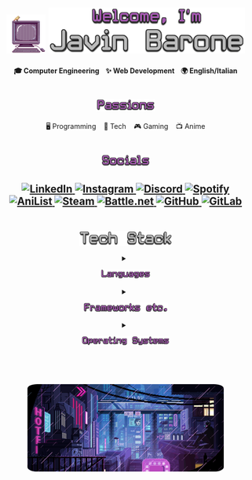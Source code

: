 <h1 align="center">
<img src="./img/computer.gif" width="80px">

<img src="./img/welcome.png" width="400px">
</h1>

<p align="center"><b>🎓 Computer Engineering &nbsp;&nbsp; ✨ Web Development &nbsp;&nbsp; 🌍 English/Italian</b></p>

<h3 align="center"><br><img src="./img/passions.png" height="25px"></h3>
<p align="center">🖥️ Programming &nbsp;&nbsp; 📱 Tech &nbsp;&nbsp; 🎮 Gaming &nbsp;&nbsp; 📺 Anime</h5>

<h3 align="center"><br><img src="./img/socials.png" height="25px"></h3>
<h2 align="center">
<a href="https://www.linkedin.com/in/javin-barone/" target="_blank">
<img src="https://img.shields.io/badge/linkedin-%230077B5.svg?style=for-the-badge&logo=linkedin&logoColor=white" alt="LinkedIn" height="20px">
</a>
<a href="https://www.instagram.com/javinyx/" target="_blank">
<img src="https://img.shields.io/badge/Instagram-%23D53D87.svg?style=for-the-badge&logo=Instagram&logoColor=white" alt="Instagram" height="20px">
</a>
<a href="https://discordapp.com/users/122329215021350914" target="_blank">
<img src="https://img.shields.io/badge/Discord-%235865F2.svg?style=for-the-badge&logo=discord&logoColor=white" alt="Discord" height="20px">
</a>
<a href="https://open.spotify.com/user/1231169617?si=7cacf7c1f4fa4d62" target="_blank">
<img src="https://img.shields.io/badge/Spotify-1ED760?style=for-the-badge&logo=spotify&logoColor=white" alt="Spotify" height="20px">
</a>

<a href="https://anilist.co/user/Javinyx/animelist" target="_blank">
<img src="https://img.shields.io/badge/anilist-%2308ACFC.svg?style=for-the-badge&logo=anilist&logoColor=white" alt="AniList" height="20px">
</a>
<a href="https://steamcommunity.com/id/javinyx/" target="_blank">
<img src="https://img.shields.io/badge/steam-%23000000.svg?style=for-the-badge&logo=steam&logoColor=white" alt="Steam" height="20px">
</a>
<a href="https://overwatch.blizzard.com/en-us/career/Javinyx-2529/" target="_blank">
<img src="https://img.shields.io/badge/battle.net-%2300AEFF.svg?style=for-the-badge&logo=battle.net&logoColor=white" alt="Battle.net" height="20px">
</a>

<a href="https://github.com/Javinyx" target="_blank">
<img src="https://img.shields.io/badge/github-%23121011.svg?style=for-the-badge&logo=github&logoColor=white" alt="GitHub" height="20px">
</a>
<a href="https://gitlab.com/javinyx" target="_blank">
<img src="https://img.shields.io/badge/gitlab-%23181717.svg?style=for-the-badge&logo=gitlab&logoColor=white" alt="GitLab" height="20px">
</a>

<br>
</h2>
<br>
<p align="center"><img src="./img/tech-stack.png" height="30px"></p>

<details align="center">
  <summary><p><img src="./img/languages.png" height="20px"></p></summary>

  ![C](https://img.shields.io/badge/c-%2300599C.svg?style=for-the-badge&logo=c&logoColor=white)
  ![CSS3](https://img.shields.io/badge/css3-%231572B6.svg?style=for-the-badge&logo=css3&logoColor=white)
  ![Go](https://img.shields.io/badge/go-%2300ADD8.svg?style=for-the-badge&logo=go&logoColor=white)
  ![HTML5](https://img.shields.io/badge/html5-%23E34F26.svg?style=for-the-badge&logo=html5&logoColor=white)
  ![Java](https://img.shields.io/badge/java-%23ED8B00.svg?style=for-the-badge&logo=openjdk&logoColor=white)
  ![JavaScript](https://img.shields.io/badge/javascript-%23323330.svg?style=for-the-badge&logo=javascript&logoColor=%23F7DF1E)
  ![Markdown](https://img.shields.io/badge/markdown-%23000000.svg?style=for-the-badge&logo=markdown&logoColor=white)
  ![PowerShell](https://img.shields.io/badge/PowerShell-%235391FE.svg?style=for-the-badge&logo=powershell&logoColor=white)
  ![Python](https://img.shields.io/badge/python-3670A0?style=for-the-badge&logo=python&logoColor=ffdd54)
  ![Rust](https://img.shields.io/badge/rust-%23000000.svg?style=for-the-badge&logo=rust&logoColor=white)
  ![Shell Script](https://img.shields.io/badge/shell_script-%23121011.svg?style=for-the-badge&logo=gnu-bash&logoColor=white)
  ![SQL](https://img.shields.io/badge/sql-%23316192.svg?style=for-the-badge&logo=postgresql&logoColor=white)
  ![TypeScript](https://img.shields.io/badge/typescript-%23007ACC.svg?style=for-the-badge&logo=typescript&logoColor=white)
</details>

<details align="center">
  <summary><p><img src="./img/frameworks.png" height="20px"></p></summary>

![Astro](https://img.shields.io/badge/astro-%23f75d10.svg?style=for-the-badge&logo=astro&logoColor=white)
![Bun](https://img.shields.io/badge/Bun-%23000000.svg?style=for-the-badge&logo=bun&logoColor=white)
![DaisyUI](https://img.shields.io/badge/daisyui-5A0EF8?style=for-the-badge&logo=daisyui&logoColor=white)
![Deno JS](https://img.shields.io/badge/deno%20js-000000?style=for-the-badge&logo=deno&logoColor=white)
![MySQL](https://img.shields.io/badge/mysql-%2300f.svg?style=for-the-badge&logo=mysql&logoColor=white)
![NPM](https://img.shields.io/badge/NPM-%23CB3837.svg?style=for-the-badge&logo=npm&logoColor=white)
![Next JS](https://img.shields.io/badge/Next-black?style=for-the-badge&logo=next.js&logoColor=white)
![NodeJS](https://img.shields.io/badge/node.js-6DA55F?style=for-the-badge&logo=node.js&logoColor=white)
![Nuxtjs](https://img.shields.io/badge/Nuxt-002E3B?style=for-the-badge&logo=nuxtdotjs&logoColor=#00DC82)
![PNPM](https://img.shields.io/badge/pnpm-%234a4a4a.svg?style=for-the-badge&logo=pnpm&logoColor=f69220)
![Postgres](https://img.shields.io/badge/postgres-%23316192.svg?style=for-the-badge&logo=postgresql&logoColor=white)
![Qwik](https://img.shields.io/badge/qwik-%234a4a4a.svg?style=for-the-badge&logo=qwikjs&logoColor=f69220)
![React](https://img.shields.io/badge/react-%2320232a.svg?style=for-the-badge&logo=react&logoColor=%2361DAFB)
![SASS](https://img.shields.io/badge/SASS-hotpink.svg?style=for-the-badge&logo=SASS&logoColor=white)
![SolidJS](https://img.shields.io/badge/SolidJS-2c4f7c?style=for-the-badge&logo=solid&logoColor=c8c9cb)
![Svelte](https://img.shields.io/badge/svelte-%23f1413d.svg?style=for-the-badge&logo=svelte&logoColor=white)
![TailwindCSS](https://img.shields.io/badge/tailwindcss-%2338B2AC.svg?style=for-the-badge&logo=tailwind-css&logoColor=white)
![Tauri](https://img.shields.io/badge/tauri-%2324C8DB.svg?style=for-the-badge&logo=tauri&logoColor=%23FFFFFF)
![Threejs](https://img.shields.io/badge/threejs-black?style=for-the-badge&logo=three.js&logoColor=white)
![UnoCSS](https://img.shields.io/badge/unocss-333333.svg?style=for-the-badge&logo=unocss&logoColor=white)
![Vite](https://img.shields.io/badge/vite-%23646CFF.svg?style=for-the-badge&logo=vite&logoColor=white)
![Vue.js](https://img.shields.io/badge/vuejs-%2335495e.svg?style=for-the-badge&logo=vuedotjs&logoColor=%234FC08D)
![WordPress](https://img.shields.io/badge/WordPress-%23117AC9.svg?style=for-the-badge&logo=WordPress&logoColor=white)
![Yarn](https://img.shields.io/badge/yarn-%232C8EBB.svg?style=for-the-badge&logo=yarn&logoColor=white)

</details>

<details align="center">
  <summary><p><img src="./img/operating-systems.png" height="20px"></p></summary>

  ![Android](https://img.shields.io/badge/Android-3DDC84?style=for-the-badge&logo=android&logoColor=white)
  ![iOS](https://img.shields.io/badge/iOS-000000?style=for-the-badge&logo=ios&logoColor=white)
  ![iPadOS](https://img.shields.io/badge/iPadOS-000000?style=for-the-badge&logo=ios&logoColor=white)
  ![macOS](https://img.shields.io/badge/mac%20os-000000?style=for-the-badge&logo=macos&logoColor=F0F0F0)
  ![Ubuntu](https://img.shields.io/badge/Ubuntu-E95420?style=for-the-badge&logo=ubuntu&logoColor=white)
  ![Windows 11](https://img.shields.io/badge/Windows%2011-%230079d5.svg?style=for-the-badge&logo=Windows%2011&logoColor=white)

</details>

<h2></h2>
<br>
<p align="center">
<img src="./img/cyberpunk.gif" width="400px" style="border-radius:5%">
</p>
